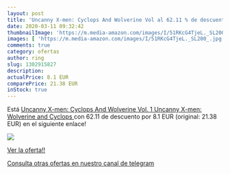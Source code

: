 ```yaml
---
layout: post
title: 'Uncanny X-men: Cyclops And Wolverine Vol al 62.11 % de descuento'
date: 2020-03-11 09:32:42
thumbnailImage: 'https://m.media-amazon.com/images/I/51RKcG4TjeL._SL200_.jpg'
images: [ 'https://m.media-amazon.com/images/I/51RKcG4TjeL._SL200_.jpg' ]
comments: true
category: ofertas
author: ring
slug: 1302915827
description:
actualPrice: 8.1 EUR
comparePrice: 21.38 EUR
inStock: true
---
```


Está [Uncanny X-men: Cyclops And Wolverine Vol. 1  Uncanny X-men: Wolverine and Cyclops ](https://www.amazon.com/dp/1302915827/?tag=redken08-20) con 62.11 de descuento por 8.1 EUR (original: 21.38 EUR) en el siguiente enlace!

[![](https://m.media-amazon.com/images/I/51RKcG4TjeL._SL200_.jpg)](https://www.amazon.com/dp/1302915827/?tag=redken08-20)

[Ver la oferta!!](https://www.amazon.com/dp/1302915827/?tag=redken08-20)

[Consulta otras ofertas en nuestro canal de telegram](https://t.me/s/ofertas25)
